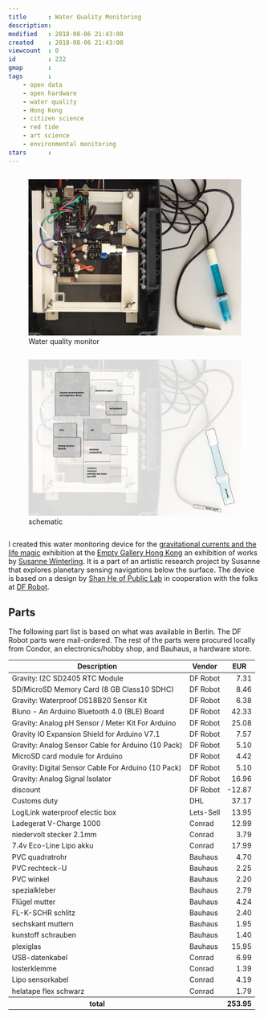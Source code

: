 ```yaml
---
title      : Water Quality Monitoring
description: 
modified   : 2018-08-06 21:43:00
created    : 2018-08-06 21:43:00
viewcount  : 0
id         : 232
gmap       : 
tags       :
    - open data
    - open hardware
    - water quality
    - Hong Kong
    - citizen science
    - red tide
    - art science
    - environmental monitoring
stars      : 
---
```


<style>
td.num,
th.num {
    text-align: right;
}
</style>

<div class="row">
    <div class="six columns">
        <figure>
            <img src="img/wmd1.jpg">
            <figcaption>Water quality monitor</figcaption>
        </figure>
    </div>
    <div class="six columns">
        <figure>
            <img src="img/wmd2.jpg">
            <figcaption>schematic</figcaption>
        </figure>
    </div>
</div>

I created this water monitoring device for the [gravitational currents and the life magic](https://emptygallery.com/exhibitions/eg12_gravitational-currents-the-life-magic/) exhibition at the [Empty Gallery Hong Kong](https://emptygallery.com) an exhibition of works by [Susanne Winterling](http://www.susannewinterling.com). It is a part of an artistic research project by Susanne that explores planetary sensing navigations below the surface. The device is based on a design by [Shan He of Public Lab](https://publiclab.org/notes/shanlter/06-08-2017/knowflow-automatic-water-meter) in cooperation with the folks at [DF Robot](https://www.dfrobot.com).

## Parts

The following part list is based on what was available in Berlin. The DF Robot parts were mail-ordered. The rest of the parts were procured locally from Condor, an electronics/hobby shop, and Bauhaus, a hardware store.

<table>
    <thead>
        <tr>
            <th>Description</th>
            <th>Vendor</th>
            <th>EUR</th>
        </tr>
    </thead>
    <tbody>
        <tr>
            <td>Gravity: I2C SD2405 RTC Module</td>
            <td>DF Robot</td>
            <td class="num">7.31</td>
        </tr>
        <tr>
            <td>SD/MicroSD Memory Card (8 GB Class10 SDHC)</td>
            <td>DF Robot</td>
            <td class="num">8.46</td>
        </tr>
        <tr>
            <td>Gravity: Waterproof DS18B20 Sensor Kit</td>
            <td>DF Robot</td>
            <td class="num">6.38</td>
        </tr>
        <tr>
            <td>Bluno - An Arduino Bluetooth 4.0 (BLE) Board</td>
            <td>DF Robot</td>
            <td class="num">42.33</td>
        </tr>
        <tr>
            <td>Gravity: Analog pH Sensor / Meter Kit For Arduino</td>
            <td>DF Robot</td>
            <td class="num">25.08</td>
        </tr>
        <tr>
            <td>Gravity IO Expansion Shield for Arduino V7.1</td>
            <td>DF Robot</td>
            <td class="num">7.57</td>
        </tr>
        <tr>
            <td>Gravity: Analog Sensor Cable for Arduino (10 Pack)</td>
            <td>DF Robot</td>
            <td class="num">5.10</td>
        </tr>
        <tr>
            <td>MicroSD card module for Arduino</td>
            <td>DF Robot</td>
            <td class="num">4.42</td>
        </tr>
        <tr>
            <td>Gravity: Digital Sensor Cable For Arduino (10 Pack)</td>
            <td>DF Robot</td>
            <td class="num">5.10</td>
        </tr>
        <tr>
            <td>Gravity: Analog Signal Isolator</td>
            <td>DF Robot</td>
            <td class="num">16.96</td>
        </tr>
        <tr>
            <td>discount</td>
            <td>DF Robot</td>
            <td class="num">-12.87</td>
        </tr>
        <tr>
            <td>Customs duty</td>
            <td>DHL</td>
            <td class="num">37.17</td>
        </tr>
        <tr>
            <td>LogiLink waterproof electic box</td>
            <td>Lets-Sell</td>
            <td class="num">13.95</td>
        </tr>
        <tr>
            <td>Ladegerat V-Charge 1000</td>
            <td>Conrad</td>
            <td class="num">12.99</td>
        </tr>
        <tr>
            <td>niedervolt stecker 2.1mm</td>
            <td>Conrad</td>
            <td class="num">3.79</td>
        </tr>
        <tr>
            <td>7.4v Eco-Line Lipo akku</td>
            <td>Conrad</td>
            <td class="num">17.99</td>
        </tr>
        <tr>
            <td>PVC quadratrohr</td>
            <td>Bauhaus</td>
            <td class="num">4.70</td>
        </tr>
        <tr>
            <td>PVC rechteck-U</td>
            <td>Bauhaus</td>
            <td class="num">2.25</td>
        </tr>
        <tr>
            <td>PVC winkel</td>
            <td>Bauhaus</td>
            <td class="num">2.20</td>
        </tr>
        <tr>
            <td>spezialkleber</td>
            <td>Bauhaus</td>
            <td class="num">2.79</td>
        </tr>
        <tr>
            <td>Flügel mutter</td>
            <td>Bauhaus</td>
            <td class="num">4.24</td>
        </tr>
        <tr>
            <td>FL-K-SCHR schlitz</td>
            <td>Bauhaus</td>
            <td class="num">2.40</td>
        </tr>
        <tr>
            <td>sechskant muttern</td>
            <td>Bauhaus</td>
            <td class="num">1.95</td>
        </tr>
        <tr>
            <td>kunstoff schrauben</td>
            <td>Bauhaus</td>
            <td class="num">1.40</td>
        </tr>
        <tr>
            <td>plexiglas</td>
            <td>Bauhaus</td>
            <td class="num">15.95</td>
        </tr>
        <tr>
            <td>USB-datenkabel</td>
            <td>Conrad</td>
            <td class="num">6.99</td>
        </tr>
        <tr>
            <td>losterklemme</td>
            <td>Conrad</td>
            <td class="num">1.39</td>
        </tr>
        <tr>
            <td>Lipo sensorkabel</td>
            <td>Conrad</td>
            <td class="num">4.19</td>
        </tr>
        <tr>
            <td>helatape flex schwarz</td>
            <td>Conrad</td>
            <td class="num">1.79</td>
        </tr>
        <tr>
            <th>total</th>
            <th></th>
            <th class="num">253.95</th>
        </tr>
    </tbody>
</table>